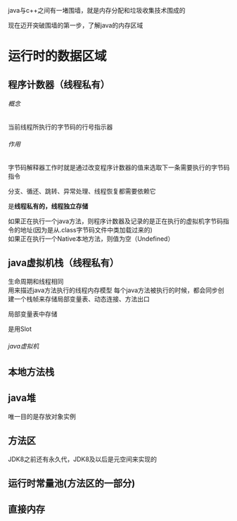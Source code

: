 java与c++之间有一堵围墙，就是内存分配和垃圾收集技术围成的    


现在迈开突破围墙的第一步，了解java的内存区域   


#  运行时的数据区域  

## 程序计数器（线程私有）  
###### 概念
当前线程所执行的字节码的行号指示器    

###### 作用   
字节码解释器工作时就是通过改变程序计数器的值来选取下一条需要执行的字节码指令   

分支、循还、跳转、异常处理、线程恢复都需要依赖它

是**线程私有的，线程独立存储**   


如果正在执行一个java方法，则程序计数器及记录的是正在执行的虚拟机字节码指令的地址(因为是从.class字节码文件中类加载过来的)            
如果正在执行一个Native本地方法，则值为空（Undefined）


## java虚拟机栈（线程私有）
生命周期和线程相同    
用来描述java方法执行的线程内存模型
每个java方法被执行的时候，都会同步创建一个栈帧来存储局部变量表、动态连接、方法出口    

局部变量表中存储     

是用Slot


###### java虚拟机


## 本地方法栈

## java堆 
唯一目的是存放对象实例    


## 方法区   
JDK8之前还有永久代，JDK8及以后是元空间来实现的        

## 运行时常量池(方法区的一部分)   


## 直接内存   


